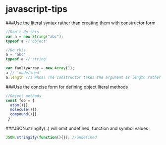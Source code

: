 # javascript-tips

###Use the literal syntax rather than creating them with constructor form

```javascript
//Don't do this
var a = new String("abc");
typeof a //'object'

//Do this
a = "abc"
typeof a //'string'

var faultyArray = new Array(1);
a // 'undefined'
a.length //1 Whoa! The constructor takes the argument as length rather than an array element
```
###Use the concise form for defining object literal methods

```javascript
//Object methods
const foo = {
  atom(){},
  molecule(){},
  compound(){}
 }
 ```
###JSON.stringify(..) will omit undefined, function and symbol values

```javascript
JSON.stringify(function(){}); //undefined
```
